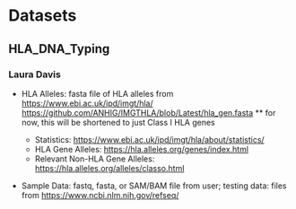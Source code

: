 # Datasets
## HLA_DNA_Typing
### Laura Davis

- HLA Alleles: fasta file of HLA alleles from https://www.ebi.ac.uk/ipd/imgt/hla/
https://github.com/ANHIG/IMGTHLA/blob/Latest/hla_gen.fasta  ** for now, this will be shortened to just Class I HLA genes
  - Statistics: https://www.ebi.ac.uk/ipd/imgt/hla/about/statistics/
  - HLA Gene Alleles: https://hla.alleles.org/genes/index.html
  - Relevant Non-HLA Gene Alleles: https://hla.alleles.org/alleles/classo.html

- Sample Data: fastq, fasta, or SAM/BAM file from user; testing data: files from https://www.ncbi.nlm.nih.gov/refseq/ 
